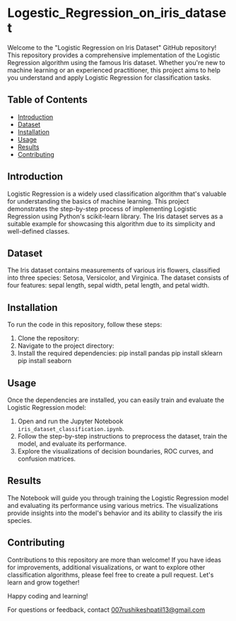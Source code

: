 # Logestic_Regression_on_iris_dataset

Welcome to the "Logistic Regression on Iris Dataset" GitHub repository! This repository provides a comprehensive implementation of the Logistic Regression algorithm using the famous Iris dataset. Whether you're new to machine learning or an experienced practitioner, this project aims to help you understand and apply Logistic Regression for classification tasks.

## Table of Contents

- [Introduction](#introduction)
- [Dataset](#dataset)
- [Installation](#installation)
- [Usage](#usage)
- [Results](#results)
- [Contributing](#contributing)

## Introduction

Logistic Regression is a widely used classification algorithm that's valuable for understanding the basics of machine learning. This project demonstrates the step-by-step process of implementing Logistic Regression using Python's scikit-learn library. The Iris dataset serves as a suitable example for showcasing this algorithm due to its simplicity and well-defined classes.

## Dataset

The Iris dataset contains measurements of various iris flowers, classified into three species: Setosa, Versicolor, and Virginica. The dataset consists of four features: sepal length, sepal width, petal length, and petal width.

## Installation

To run the code in this repository, follow these steps:

1. Clone the repository:
2. Navigate to the project directory: 
3. Install the required dependencies: 
pip install pandas
pip install sklearn
pip install seaborn
## Usage

Once the dependencies are installed, you can easily train and evaluate the Logistic Regression model:

1. Open and run the Jupyter Notebook `iris_dataset_classification.ipynb`.
2. Follow the step-by-step instructions to preprocess the dataset, train the model, and evaluate its performance.
3. Explore the visualizations of decision boundaries, ROC curves, and confusion matrices.

## Results

The Notebook will guide you through training the Logistic Regression model and evaluating its performance using various metrics. The visualizations provide insights into the model's behavior and its ability to classify the iris species.

## Contributing

Contributions to this repository are more than welcome! If you have ideas for improvements, additional visualizations, or want to explore other classification algorithms, please feel free to create a pull request. Let's learn and grow together!



Happy coding and learning!

For questions or feedback, contact 007rushikeshpatil13@gmail.com
